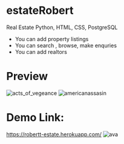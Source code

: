 # estateRobert
Real Estate Python, HTML, CSS, PostgreSQL
* You can add property listings
* You can search , browse, make enquries
* You can add realtors
# Preview
![acts_of_vegeance](https://user-images.githubusercontent.com/112253320/192522493-1a20f39c-2e90-4163-8ccb-4c3902edc628.jpg)
![americanassasin](https://user-images.githubusercontent.com/112253320/192522502-6cd9118b-d77d-4c6e-921b-b24f60d6b3f2.jpg)
# Demo Link:
https://robertt-estate.herokuapp.com/
![ava](https://user-images.githubusercontent.com/112253320/192522520-410ed38b-3a9d-4fb5-b51c-c381fb477307.jpg)
